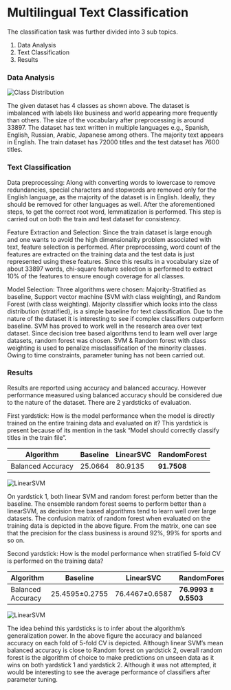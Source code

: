 # Multilingual Text Classification

The classification task was further divided into 3 sub topics.
1. Data Analysis
2. Text Classification
3. Results

### Data Analysis
![Class Distribution](https://user-images.githubusercontent.com/26891940/115651017-a957f580-a32a-11eb-9356-b686e6f837af.png)
 
The given dataset has 4 classes as shown above. The dataset is imbalanced with
labels like business and world appearing more frequently than others. The size of the
vocabulary after preprocessing is around 33897. The dataset has text written in multiple
languages e.g., Spanish, English, Russian, Arabic, Japanese among others. The majority
text appears in English. The train dataset has 72000 titles and the test dataset has 7600
titles.

### Text Classification

Data preprocessing: Along with converting words to lowercase to remove redundancies,
special characters and stopwords are removed only for the English language, as the majority
of the dataset is in English. Ideally, they should be removed for other languages as well.
After the aforementioned steps, to get the correct root word, lemmatization is performed.
This step is carried out on both the train and test dataset for consistency.

Feature Extraction and Selection: Since the train dataset is large enough and one wants to
avoid the high dimensionality problem associated with text, feature selection is performed.
After preprocessing, word count of the features are extracted on the training data and the
test data is just represented using these features. Since this results in a vocabulary size of
about 33897 words, chi-square feature selection is performed to extract 10% of the features
to ensure enough coverage for all classes.

Model Selection: Three algorithms were chosen: Majority-Stratified as baseline, Support
vector machine (SVM with class weighting), and Random Forest (with class weighting).
Majority classifier which looks into the class distribution (stratified), is a simple baseline for
text classification. Due to the nature of the dataset it is interesting to see if complex
classifiers outperform baseline. SVM has proved to work well in the research area over text
dataset. Since decision tree based algorithms tend to learn well over large datasets, random
forest was chosen. SVM & Random forest with class weighting is used to penalize
misclassification of the minority classes. Owing to time constraints, parameter tuning has not
been carried out.

### Results

Results are reported using accuracy and balanced accuracy. However performance
measured using balanced accuracy should be considered due to the nature of the dataset.
There are 2 yardsticks of evaluation.

First yardstick: How is the model performance when the model is directly trained on the
entire training data and evaluated on it? This yardstick is present because of its mention in
the task “Model should correctly classify titles in the train file”.

Algorithm | Baseline | LinearSVC | RandomForest
--- | --- | --- | --- |
Balanced Accuracy | 25.0664 | 80.9135 | **91.7508**

![LinearSVM](https://user-images.githubusercontent.com/26891940/115652130-ef15bd80-a32c-11eb-9ac1-32a7f3fc9249.png)


On yardstick 1, both linear SVM and random forest perform better than the baseline.
The ensemble random forest seems to perform better than a linearSVM, as decision tree
based algorithms tend to learn well over large datasets. The confusion matrix of random
forest when evaluated on the training data is depicted in the above figure. From the matrix, one can
see that the precision for the class business is around 92%, 99% for sports and so on.

Second yardstick: How is the model performance when stratified 5-fold CV is performed on
the training data?

Algorithm | Baseline | LinearSVC | RandomForest
--- | --- | --- | --- |
Balanced Accuracy | 25.4595±0.2755 | 76.4467±0.6587 | **76.9993 ± 0.5503**

![LinearSVM](https://user-images.githubusercontent.com/26891940/115652357-64818e00-a32d-11eb-8423-ab432f73044a.png)

The idea behind this yardsticks is to infer about the algorithm’s generalization power.
In the above figure the accuracy and balanced accuracy on each fold of 5-fold CV is depicted.
Although linear SVM’s mean balanced accuracy is close to Random forest on yardstick 2,
overall random forest is the algorithm of choice to make predictions on unseen data as it
wins on both yardstick 1 and yardstick 2. Although it was not attempted, it would be
interesting to see the average performance of classifiers after parameter tuning.